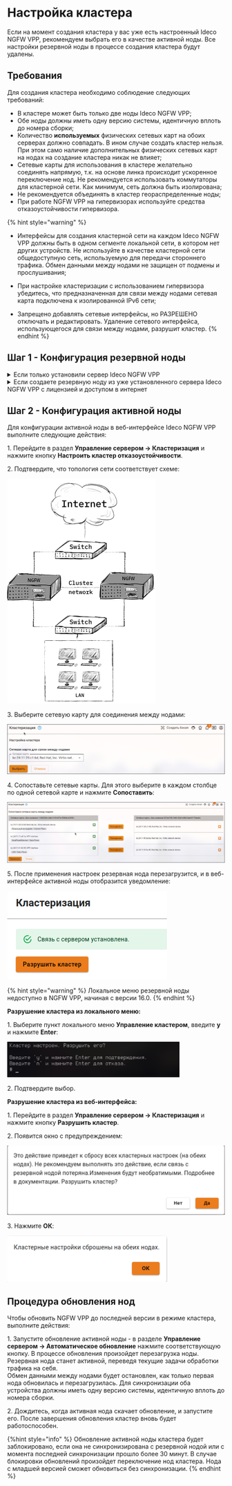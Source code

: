 # Настройка кластера

Если на момент создания кластера у вас уже есть настроенный Ideco NGFW VPP, рекомендуем выбрать его в качестве активной ноды. Все настройки резервной ноды в процессе создания кластера будут удалены.

## Требования

Для создания кластера необходимо соблюдение следующих требований:

* В кластере может быть только две ноды Ideco NGFW VPP;
* Обе ноды должны иметь одну версию системы, идентичную вплоть до номера сборки;
* Количество **используемых** физических сетевых карт на обоих серверах должно совпадать. В ином случае создать кластер нельзя. При этом само наличие дополнительных физических сетевых карт на нодах на создание кластера никак не влияет;
* Сетевые карты для использования в кластере желательно соединять напрямую, т.к. на основе линка происходит ускоренное переключение нод. Не рекомендуется использовать коммутаторы для кластерной сети. Как минимум, сеть должна быть изолирована;
* Не рекомендуется объединять в кластер геораспределенные ноды;
* При работе NGFW VPP на гипервизорах используйте средства отказоустойчивости гипервизора.

{% hint style="warning" %}
* Интерфейсы для создания кластерной сети на каждом Ideco NGFW VPP должны быть в одном сегменте локальной сети, в котором нет других устройств. Не используйте в качестве кластерной сети общедоступную сеть, используемую для передачи стороннего трафика. Обмен данными между нодами не защищен от подмены и прослушивания;

* При настройке кластеризации с использованием гипервизора убедитесь, что предназначенная для связи между нодами сетевая карта подключена к изолированной IPv6 сети;

* Запрещено добавлять сетевые интерфейсы, но РАЗРЕШЕНО отключать и редактировать. Удаление сетевого интерфейса, использующегося для связи между нодами, разрушит кластер.
{% endhint %}

## Шаг 1 - Конфигурация резервной ноды

<details>

<summary>Если только установили сервер Ideco NGFW VPP</summary>

1\. При входе в локальное меню резервной ноды введите **y** и нажмите **Enter**:

<img src="/.gitbook/assets/local-menu8.png" alt="" data-size="original">

2\. Выберите сетевую карту:

<img src="/.gitbook/assets/local-menu9.png" alt="" data-size="original">

3\. Подтвердите создание кластера, введя **y** и нажав **Enter**:

<img src="/.gitbook/assets/local-menu10.png" alt="" data-size="original">

4\. NGFW VPP предложит изменить название сервера. При положительном ответе на вопрос появится надпись с предложением ввести новое название.\
Допустимое количество символов в названии - от 2 до 62:

<img src="/.gitbook/assets/local-menu11.png" alt="" data-size="original">

После ввода нового названия нажмите **Enter** для продолжения.

5\. Появится сообщение, что процесс создания кластера запущен:

<img src="/.gitbook/assets/local-menu12.png" alt="" data-size="original">

Необходимо зайти в веб-интерфейс активной ноды и выполнить настройки (см. пункт _Конфигурация активной ноды_). Для этого выделяется 3600 секунд.

</details>

<details>

<summary>Если создаете резервную ноду из уже установленного сервера Ideco NGFW VPP с лицензией и доступом в интернет</summary>

1\. Перейдите в локальное меню;

2\. Выберите пункт **Управление кластером**. Подтвердите создание кластера, введя **y** и нажав **Enter**:

![](/.gitbook/assets/local-menu5.png)

Если на ноде нет свободных сетевых карт, создание кластера будет недоступно.\
Если кластер на ноде уже настроен, при выборе пункта *Управление кластером* будет доступно только его разрушение.

3\. Выберите свободную физическую сетевую карту для создания кластерной сети и подтвердите выбор:

<img src="/.gitbook/assets/local-menu6.png" alt="" data-size="original">

4\. NGFW VPP предложит изменить название сервера. При положительном ответе на вопрос появится надпись с предложением ввести новое название.\
Допустимое количество символов в названии - от 2 до 42:

<img src="/.gitbook/assets/local-menu7.png" alt="" data-size="original">

После ввода нового названия нажмите **Enter** для продолжения.

5\. Появится сообщение, что процесс создания кластера запущен:

<img src="/.gitbook/assets/local-menu12.png" alt="" data-size="original">

Необходимо зайти в веб-интерфейс активной ноды и выполнить настройки (см. пункт *Конфигурация активной ноды*). Для этого выделяется 3600 секунд.

</details>

## Шаг 2 - Конфигурация активной ноды

Для конфигурации активной ноды в веб-интерфейсе Ideco NGFW VPP выполните следующие действия:

1\. Перейдите в раздел **Управление сервером -> Кластеризация** и нажмите кнопку **Настроить кластер отказоустойчивости**.

2\. Подтвердите, что топология сети соответствует схеме:

![](/.gitbook/assets/clustering16.png)

3\. Выберите сетевую карту для соединения между нодами:

![](/.gitbook/assets/clustering1.png)

4\. Сопоставьте сетевые карты. Для этого выберите в каждом столбце по одной сетевой карте и нажмите **Сопоставить**:

![](/.gitbook/assets/clustering3.png)

5\. После применения настроек резервная нода перезагрузится, и в веб-интерфейсе активной ноды отобразится уведомление:

![](/.gitbook/assets/clustering17.png)

{% hint style="warning" %}
Локальное меню резервной ноды недоступно в NGFW VPP, начиная с версии 16.0.
{% endhint %}

**Разрушение кластера из локального меню:**

1\. Выберите пункт локального меню **Управление кластером**, введите **y** и нажмите **Enter**:

![](/.gitbook/assets/local-menu13.png)

2\. Подтвердите выбор.

**Разрушение кластера из веб-интерфейса:**

1\. Перейдите в раздел **Управление сервером -> Кластеризация** и нажмите кнопку **Разрушить кластер**.

2\. Появится окно с предупреждением:

<img src="/.gitbook/assets/clustering18.png" alt="" data-size="original">

3\. Нажмите **ОК**:

<img src="/.gitbook/assets/clustering19.png" alt="" data-size="original">

## Процедура обновления нод

Чтобы обновить NGFW VPP до последней версии в режиме кластера, выполните действия:

1\. Запустите обновление активной ноды - в разделе **Управление сервером -> Автоматическое обновление** нажмите соответствующую кнопку. В процессе обновления произойдет перезагрузка ноды. Резервная нода станет активной, переведя текущие задачи обработки трафика на себя. \
Обмен данными между нодами будет остановлен, как только первая нода обновилась и перезагрузилась. Для синхронизации оба устройства должны иметь одну версию системы, идентичную вплоть до номера сборки.

2\. Дождитесь, когда активная нода скачает обновление, и запустите его. После завершения обновления кластер вновь будет работоспособен.

{%hint style="info" %}
Обновление активной ноды кластера будет заблокировано, если она не синхронизирована с резервной нодой или с момента последней синхронизации прошло более 30 минут. В случае блокировки обновлений произойдет переключение нод кластера. Нода с младшей версией сможет обновиться без синхронизации.
{% endhint %}
